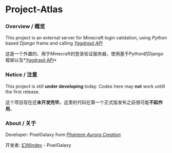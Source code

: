 # Project-Atlas #
### Overview / 概览 ###
This project is an external server for Minecraft login validation, using *Python* based *Django* frame and calling *[Yggdrasil API](https://github.com/to2mbn/authlib-injector/wiki)*

这是一个外置的、用于Minecraft的登录验证服务器，使用基于Python的Django框架以及*[Yggdrasil API](https://github.com/to2mbn/authlib-injector/wiki)*

### Notice / 注意 ###
This project is still **under developing** today. Codes here may **not** work untill the first release.

这个项目现在还**未开发完毕**。这里的代码在第一个正式版发布之前很可能**不起作用**。

### About / 关于 ###
Developer: PixelGalaxy from *[Phantom Aurora Creation](https://github.com/Phantom-Aurora-Creation)*

开发者: [幻创Indev](https://github.com/Phantom-Aurora-Creation) - PixelGalaxy
